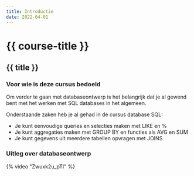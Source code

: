 ```yaml
---
title: Introductie
date: 2022-04-01
---
```


# {{ course-title }}

## {{ title }}
### Voor wie is deze cursus bedoeld
Om verder te gaan met databaseontwerp is het belangrijk dat je al gewend
bent met het werken met SQL databases in het algemeen.

Onderstaande zaken heb je al gehad in de cursus database SQL:
* Je kunt eenvoudige queries en selecties maken met LIKE en %
* Je kunt aggregaties maken met GROUP BY en functies als AVG en SUM
* Je kunt gegevens uit meerdere tabellen opvragen met JOINS


### Uitleg over databaseontwerp
{% video "Zwuxk2u_pTI" %}

